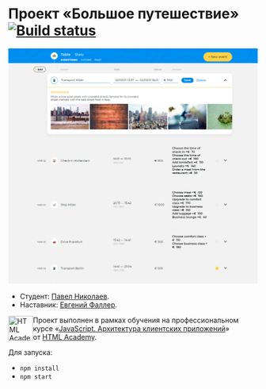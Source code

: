 # Проект «Большое путешествие» [![Build status][travis-image]][travis-url]

![Приложение «Большое путешествие»](/public/img/bigtrip_app.jpg)

- Студент: [Павел Николаев](https://up.htmlacademy.ru/ecmascript/13/user/861347).
- Наставник: [Евгений Фаллер](https://htmlacademy.ru/profile/id505933).

<a href="https://htmlacademy.ru/intensive/ecmascript"><img align="left" width="50" height="50" title="HTML Academy" src="https://up.htmlacademy.ru/static/img/intensive/ecmascript/logo-for-github.svg"></a>

Проект выполнен в рамках обучения на профессиональном курсе «[JavaScript. Архитектура клиентских приложений](https://htmlacademy.ru/intensive/ecmascript)» от [HTML Academy](https://htmlacademy.ru).

[travis-image]: https://travis-ci.com/htmlacademy-ecmascript/861347-big-trip-13.svg?branch=master
[travis-url]: https://travis-ci.com/htmlacademy-ecmascript/861347-big-trip-13

Для запуска:

- `npm install`
- `npm start`
